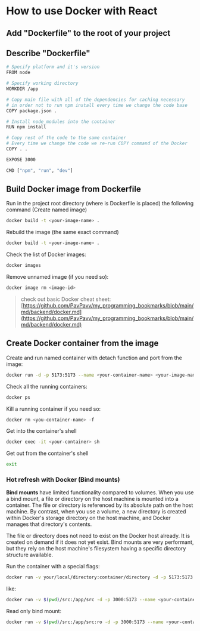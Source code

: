 # How to use Docker with React

## Add "Dockerfile" to the root of your project

## Describe "Dockerfile"

```bash
# Specify platform and it's version
FROM node

# Specify working directory
WORKDIR /app

# Copy main file with all of the dependencies for caching necessary
# in order not to run npm install every time we change the code base
COPY package.json .

# Install node_modules into the container
RUN npm install

# Copy rest of the code to the same container
# Every time we change the code we re-run COPY command of the Docker
COPY . .

EXPOSE 3000

CMD ["npm", "run", "dev"]
```

## Build Docker image from Dockerfile

Run in the project root directory (where is Dockerfile is placed) the following command
(Create named image)

```bash
docker build -t <your-image-name> .
```

Rebuild the image (the same exact command)

```bash
docker build -t <your-image-name> .
```

Check the list of Docker images:

```bash
docker images
```

Remove unnamed image (if you need so):

```bash
docker image rm <image-id>
```

> check out basic Docker cheat sheet: [https://github.com/PavPavv/my_programming_bookmarks/blob/main/md/backend/docker.md](https://github.com/PavPavv/my_programming_bookmarks/blob/main/md/backend/docker.md)

## Create Docker container from the image

Create and run named container with detach function and port from the image:

```bash
docker run -d -p 5173:5173 --name <your-container-name> <your-image-name>
```

Check all the running containers:

```bash
docker ps
```

Kill a running container if you need so:

```bash
docker rm <you-container-name> -f
```

Get into the container's shell

```bash
docker exec -it <your-container> sh
```

Get out from the container's shell

```bash
exit
```

### Hot refresh with Docker (Bind mounts)

**Bind mounts** have limited functionality compared to volumes. When you use a bind mount, a file or directory on the host machine is mounted into a container. The file or directory is referenced by its absolute path on the host machine. By contrast, when you use a volume, a new directory is created within Docker's storage directory on the host machine, and Docker manages that directory's contents.

The file or directory does not need to exist on the Docker host already. It is created on demand if it does not yet exist. Bind mounts are very performant, but they rely on the host machine's filesystem having a specific directory structure available.

Run the container with a special flags:

```bash
docker run -v your/local/directory:container/directory -d -p 5173:5173 --name <your-container-name> <your-image-name>
```

like:

```bash
docker run -v $(pwd)/src:/app/src -d -p 3000:5173 --name <your-container-name> <your-image-name>
```

Read only bind mount:

```bash
docker run -v $(pwd)/src:/app/src:ro -d -p 3000:5173 --name <your-container-name> <your-image-name>
```

